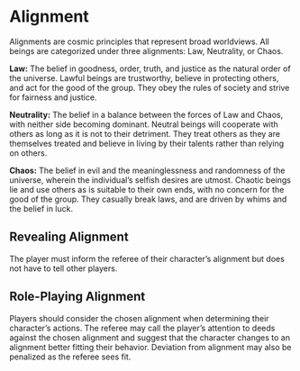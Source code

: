 # Alignment

Alignments are cosmic principles that represent broad worldviews. All beings are categorized under three alignments: Law, Neutrality, or Chaos.

**Law:** The belief in goodness, order, truth, and justice as the natural order of the universe. Lawful beings are trustworthy, believe in protecting others, and act for the good of the group. They obey the rules of society and strive for fairness and justice.

**Neutrality:** The belief in a balance between the forces of Law and Chaos, with neither side becoming dominant. Neutral beings will cooperate with others as long as it is not to their detriment. They treat others as they are themselves treated and believe in living by their talents rather than relying on others.

**Chaos:** The belief in evil and the meaninglessness and randomness of the universe, wherein the individual’s selfish desires are utmost. Chaotic beings lie and use others as is suitable to their own ends, with no concern for the good of the group. They casually break laws, and are driven by whims and the belief in luck.

## Revealing Alignment

The player must inform the referee of their character’s alignment but does not have to tell other players.

## Role-Playing Alignment

Players should consider the chosen alignment when determining their character’s actions. The referee may call the player’s attention to deeds against the chosen alignment and suggest that the character changes to an alignment better fitting their behavior. Deviation from alignment may also be penalized as the referee sees fit.